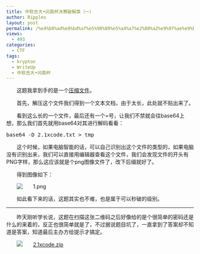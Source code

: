 ```yaml
---
title: 中软吉大•问鼎杯决赛破解类（一）
author: Ripples
layout: post
permalink: /%e4%b8%ad%e8%bd%af%e5%90%89%e5%a4%a7%e2%80%a2%e9%97%ae%e9%bc%8e%e6%9d%af%e5%86%b3%e8%b5%9b%e7%a0%b4%e8%a7%a3%e7%b1%bb%ef%bc%88%e4%b8%80%ef%bc%89/
views:
  - 493
categories:
  - CTF
tags:
  - krypton
  - WriteUp
  - 中软吉大•问鼎杯
---
```

<p style="text-indent: 2em;">
  这题我拿到手的是一个<a href="http://geekjayvic-wordpress.stor.sinaapp.com/uploads/2014/09/2.1xcode.zip" target="_self">压缩文件</a>。
</p>

<p style="text-indent: 2em;">
  首先，解压这个文件我们得到一个文本文档，由于太长，此处就不贴出来了。
</p>

<p style="text-indent: 2em;">
  看到这么长的一个文件，最后还有一个=号，让我们不禁就会往base64上想，那么我们首先就用base64对其进行解码看看：
</p>

<!--more-->

<pre class="brush:bash;toolbar:false">base64&nbsp;-D&nbsp;2.1xcode.txt&nbsp;&gt;&nbsp;tmp</pre>

<p style="text-indent: 2em;">
  这个时候，如果电脑智能的话，可以自己识别出这个文件的类型的，如果电脑没有识别出来，我们可以直接用编辑器查看这个文件，我们会发现文件的开头有PNG字样，那么这应该就是个png图像文件了，改下后缀就好了。
</p>

<p style="text-indent: 2em;">
  得到图像如下：
</p>

<p style="text-indent: 2em;">
  <img src="http://geekjayvic-wordpress.stor.sinaapp.com/uploads/2014/09/1.png" title="1.png" />
</p>

<p style="text-indent: 2em;">
  如此看下来的话，这题其实也不难，也是属于可以秒破的级别。
</p>

* * *

<p style="text-indent: 2em;">
  昨天刚听学长说，这题在扫描这张二维码之后好像给的是个很简单的密码还是什么的来着的，反正也很简单就是了，不过据说题目坑了，一直拿到了答案却不知道是答案，知道最后主办方给提示才搞定。
</p>

<p style="line-height: 16px; text-indent: 2em;">
  <img src="http://geekjayvic.sinaapp.com/wp-content/plugins/wp-ueditor2/ueditor/dialogs/attachment/fileTypeImages/icon_rar.gif" /><a href="http://geekjayvic-wordpress.stor.sinaapp.com/uploads/2014/09/2.1xcode.zip">2.1xcode.zip</a>
</p>
